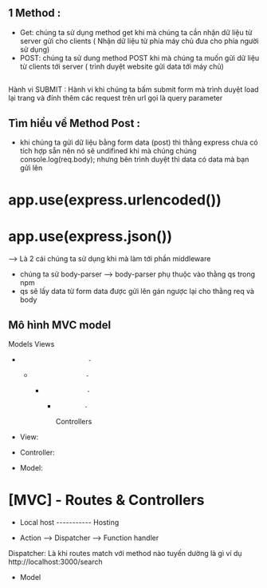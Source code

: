 ## 1 Method : 
- Get: chúng ta sử dụng method get khi mà chúng ta cần nhận dữ liệu từ server gửi cho clients ( Nhận dữ liệu từ phía máy chủ đưa cho phía người sử dụng)
- POST: chúng ta sử dung method POST khi mà chúng ta muốn gửi dữ liệu từ clients tới server ( trình duyệt website gửi data tới máy chủ)

## 
Hành vi SUBMIT : Hành vi khi chúng ta bấm submit form mà trình duyệt load lại trang và đính thêm các request trên url gọi là query parameter


## Tìm hiểu về Method Post : 
- khi chúng ta gửi dữ liệu bằng form data (post) thì thằng express chưa có tích hợp sẵn nên nó sẽ undifined khi mà chúng chúng console.log(req.body); nhưng bên trình duyệt thì data  có data mà bạn gửi lên 


# app.use(express.urlencoded())
# app.use(express.json())
--> Là 2 cái chúng ta sử dụng khi mà làm tới phần middleware 

- chúng ta sử body-parser --> body-parser phụ thuộc vào thằng qs trong npm 
- qs sẽ lấy data từ form data được gửi lên gán ngược lại cho thằng req và body

## Mô hình MVC model 

Models                  Views
  -                        -
    -                    -
      -                 -
        -             -
            Controllers

- View: 
- Controller:
- Model:

# [MVC] - Routes & Controllers
- Local host ----------- Hosting 

- Action --> Dispatcher --> Function handler

Dispatcher: Là khi routes match với method nào tuyến dường là gì ví dụ http://localhost:3000/search 


- Model 